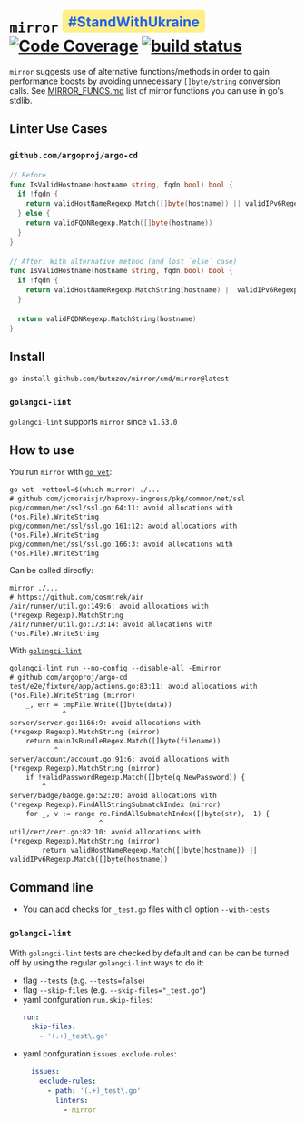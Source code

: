 # `mirror` [![Stand with Ukraine](https://raw.githubusercontent.com/vshymanskyy/StandWithUkraine/main/badges/StandWithUkraine.svg)](https://u24.gov.ua/) [![Code Coverage](https://coveralls.io/repos/github/butuzov/mirror/badge.svg?branch=main)](https://coveralls.io/github/butuzov/mirror?branch=main) [![build status](https://github.com/butuzov/mirror/actions/workflows/main.yaml/badge.svg?branch=main)]()

`mirror` suggests use of alternative functions/methods in order to gain performance boosts by avoiding unnecessary `[]byte/string` conversion calls. See [MIRROR_FUNCS.md](MIRROR_FUNCS.md) list of mirror functions you can use in go's stdlib.

## Linter Use Cases

### `github.com/argoproj/argo-cd`

```go
// Before
func IsValidHostname(hostname string, fqdn bool) bool {
  if !fqdn {
    return validHostNameRegexp.Match([]byte(hostname)) || validIPv6Regexp.Match([]byte(hostname))
  } else {
    return validFQDNRegexp.Match([]byte(hostname))
  }
}

// After: With alternative method (and lost `else` case)
func IsValidHostname(hostname string, fqdn bool) bool {
  if !fqdn {
    return validHostNameRegexp.MatchString(hostname) || validIPv6Regexp.MatchString(hostname)
  }

  return validFQDNRegexp.MatchString(hostname)
}
```

## Install

```
go install github.com/butuzov/mirror/cmd/mirror@latest
```

### `golangci-lint`
`golangci-lint` supports `mirror` since `v1.53.0`


## How to use

You run `mirror` with [`go vet`](https://pkg.go.dev/cmd/vet):

```
go vet -vettool=$(which mirror) ./...
# github.com/jcmoraisjr/haproxy-ingress/pkg/common/net/ssl
pkg/common/net/ssl/ssl.go:64:11: avoid allocations with (*os.File).WriteString
pkg/common/net/ssl/ssl.go:161:12: avoid allocations with (*os.File).WriteString
pkg/common/net/ssl/ssl.go:166:3: avoid allocations with (*os.File).WriteString
```

Can be called directly:
```
mirror ./...
# https://github.com/cosmtrek/air
/air/runner/util.go:149:6: avoid allocations with (*regexp.Regexp).MatchString
/air/runner/util.go:173:14: avoid allocations with (*os.File).WriteString
```

With [`golangci-lint`](https://github.com/golangci/golangci-lint)

```
golangci-lint run --no-config --disable-all -Emirror
# github.com/argoproj/argo-cd
test/e2e/fixture/app/actions.go:83:11: avoid allocations with (*os.File).WriteString (mirror)
	_, err = tmpFile.Write([]byte(data))
	         ^
server/server.go:1166:9: avoid allocations with (*regexp.Regexp).MatchString (mirror)
	return mainJsBundleRegex.Match([]byte(filename))
	       ^
server/account/account.go:91:6: avoid allocations with (*regexp.Regexp).MatchString (mirror)
	if !validPasswordRegexp.Match([]byte(q.NewPassword)) {
	    ^
server/badge/badge.go:52:20: avoid allocations with (*regexp.Regexp).FindAllStringSubmatchIndex (mirror)
	for _, v := range re.FindAllSubmatchIndex([]byte(str), -1) {
	                  ^
util/cert/cert.go:82:10: avoid allocations with (*regexp.Regexp).MatchString (mirror)
		return validHostNameRegexp.Match([]byte(hostname)) || validIPv6Regexp.Match([]byte(hostname))
```

## Command line

- You can add checks for `_test.go` files with cli option `--with-tests`

### `golangci-lint`
  With `golangci-lint` tests are checked by default and can be can be turned off by using the regular `golangci-lint` ways to do it:

  - flag `--tests` (e.g. `--tests=false`)
  - flag `--skip-files` (e.g. `--skip-files="_test.go"`)
  - yaml confguration `run.skip-files`:
    ```yaml
    run:
      skip-files:
        - '(.+)_test\.go'
    ```
  - yaml confguration `issues.exclude-rules`:
    ```yaml
      issues:
        exclude-rules:
          - path: '(.+)_test\.go'
            linters:
              - mirror
      ```
